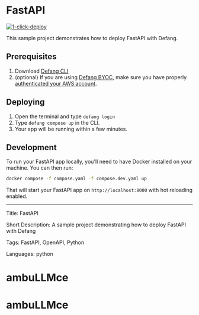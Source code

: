 # FastAPI

[![1-click-deploy](https://defang.io/deploy-with-defang.png)](https://portal.defang.dev/redirect?url=https%3A%2F%2Fgithub.com%2Fnew%3Ftemplate_name%3Dsample-fastapi-template%26template_owner%3DDefangSamples)

This sample project demonstrates how to deploy FastAPI with Defang.

## Prerequisites

1. Download <a href="https://github.com/defang-io/defang">Defang CLI</a>
2. (optional) If you are using <a href="https://docs.defang.io/docs/concepts/defang-byoc">Defang BYOC</a>, make sure you have properly <a href="https://docs.aws.amazon.com/cli/latest/userguide/cli-chap-configure.html">authenticated your AWS account</a>.

## Deploying

1. Open the terminal and type `defang login`
2. Type `defang compose up` in the CLI.
3. Your app will be running within a few minutes.

## Development

To run your FastAPI app locally, you'll need to have Docker installed on your machine. You can then run:

```bash
docker compose -f compose.yaml -f compose.dev.yaml up
```

That will start your FastAPI app on `http://localhost:8000` with hot reloading enabled.

---

Title: FastAPI

Short Description: A sample project demonstrating how to deploy FastAPI with Defang

Tags: FastAPI, OpenAPI, Python

Languages: python
# ambuLLMce
# ambuLLMce
